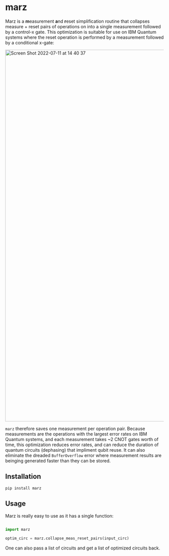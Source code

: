 # marz

Marz is a **m**easurement **a**nd **r**eset simplification routine that collapses measure + reset pairs of operations on into a single measurement followed by a control-x gate.  This optimization is suitable for use on IBM Quantum systems where the reset operation is performed by a measurement followed by a conditional x-gate: 

<img width="1180" alt="Screen Shot 2022-07-11 at 14 40 37" src="https://user-images.githubusercontent.com/1249193/178335187-a8d24aaa-935b-4931-b090-5f87ccb38a0f.png">

`marz` therefore saves one measurement per operation pair.  Because measurements are the operations with the largest error rates on IBM Quantum systems, and each measurement takes ~2 CNOT gates worth of time, this optimization reduces error rates, and can reduce the duration of quantum circuits (dephasing) that impliment qubit reuse.  It can also eliminate the dreaded `BufferOverflow` error where measurement results are beinging generated faster than they can be stored.

## Installation

```
pip install marz
```


## Usage

Marz is really easy to use as it has a single function:

```python

import marz

optim_circ = marz.collapse_meas_reset_pairs(input_circ)
```

One can also pass a list of circuits and get a list of optimized circuits back.

